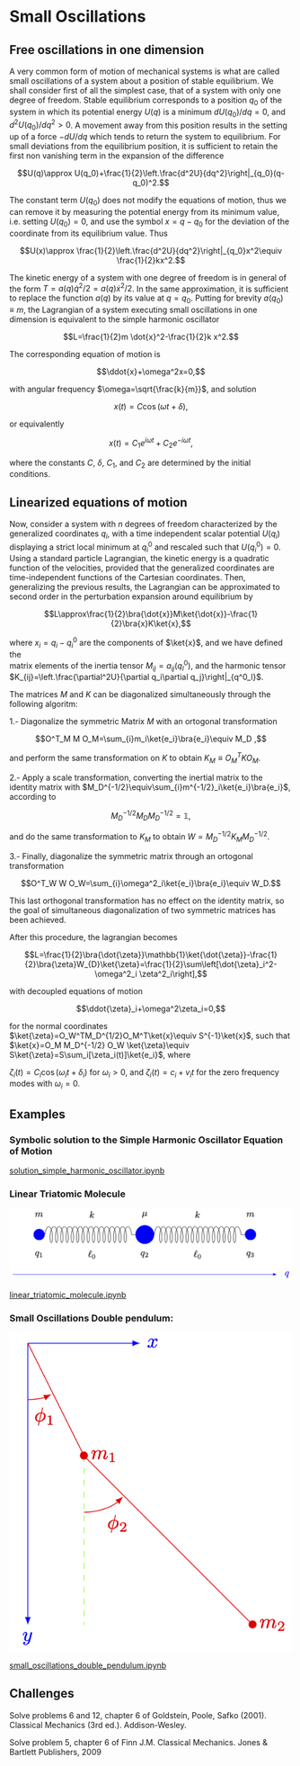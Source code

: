 # Small Oscillations

## Free oscillations in one dimension

A very common form of motion of mechanical systems is what are called small oscillations of a system about a position of stable equilibrium. We shall consider first of all the simplest case, that of a system with only one degree of freedom.
Stable equilibrium corresponds to a position $q_0$ of the system in which its potential energy $U(q)$ is a minimum  $dU(q_0)/dq=0$, and  $d^2U(q_0)/dq^2>0$. A movement away from this position results in the setting up of a force $-dU/dq$ which tends to return the system to equilibrium. For small deviations from the equilibrium position, it is sufficient to retain the first non vanishing term in the expansion of the difference

$$U(q)\approx U(q_0)+\frac{1}{2}\left.\frac{d^2U}{dq^2}\right|_{q_0}(q-q_0)^2.$$

The constant term $U(q_0)$ does not modify the equations of motion, thus we can remove it by measuring the potential energy from its minimum value, i.e. setting $U(q_0) = 0$, and use the symbol $x=q-q_0$ for the deviation of the coordinate from its equilibrium value. Thus

$$U(x)\approx \frac{1}{2}\left.\frac{d^2U}{dq^2}\right|_{q_0}x^2\equiv \frac{1}{2}kx^2.$$

The kinetic energy of a system with one degree of freedom is in general
of the form $T=a(q)\dot{q}^2/2=a(q)\dot{x}^2/2$.  In the same approximation, it is sufficient to replace the function $a(q)$ by its value at $q = q_0$. Putting for brevity $a(q_0)\equiv m$, the Lagrangian of a system executing small oscillations in one dimension is equivalent to the simple harmonic oscillator

$$L=\frac{1}{2}m \dot{x}^2-\frac{1}{2}k x^2.$$

The corresponding equation of motion is

$$\ddot{x}+\omega^2x=0,$$

with angular frequency $\omega=\sqrt{\frac{k}{m}}$, and solution

$$x(t)= C\cos(\omega t+\delta),$$

or equivalently

$$x(t)=C_1 e^{i\omega t}+C_2 e^{-i\omega t},$$

where the constants $C$, $\delta$, $C_1$, and $C_2$ are determined by the initial conditions.

## Linearized equations of motion
Now, consider a system with $n$ degrees of freedom characterized by the generalized coordinates $q_i$, with a time independent scalar potential $U(q_i)$ displaying a strict local minimum at $q^0_i$ and rescaled such that $U(q_i^0)=0$. Using a standard particle Lagrangian, the kinetic energy is a quadratic function of the velocities, provided that the generalized coordinates are time-independent functions of the Cartesian coordinates. Then, generalizing the  previous results, the Lagrangian can be approximated to second order in the perturbation expansion around equilibrium by

$$L\approx\frac{1}{2}\bra{\dot{x}}M\ket{\dot{x}}-\frac{1}{2}\bra{x}K\ket{x},$$

where $x_i=q_i-q^0_i$ are the components of $\ket{x}$, and we have defined the  
matrix elements of the inertia tensor $M_{ij}= a_{ij}(q^0_l)$, and the harmonic tensor $K_{ij}=\left.\frac{\partial^2U}{\partial q_i\partial q_j}\right|_{q^0_l}$.

The matrices $M$ and $K$ can be diagonalized simultaneously through the following algoritm:

1.- Diagonalize the symmetric Matrix $M$ with an ortogonal transformation

$$O^T_M M O_M=\sum_{i}m_i\ket{e_i}\bra{e_i}\equiv M_D ,$$

and perform the same transformation on $K$ to obtain $K_M\equiv O^T_M K O_M$.

2.- Apply a scale transformation, converting the inertial matrix to the identity matrix with $M_D^{-1/2}\equiv\sum_{i}m^{-1/2}_i\ket{e_i}\bra{e_i}$, according to

$$M_D^{-1/2}M_DM_D^{-1/2}=\mathbb{1},$$

and do the same transformation to $K_M$ to obtain $W=M_D^{-1/2}K_M M_D^{-1/2}$.

3.- Finally, diagonalize the symmetric matrix through an ortogonal transformation 

$$O^T_W W O_W=\sum_{i}\omega^2_i\ket{e_i}\bra{e_i}\equiv W_D.$$

This last orthogonal transformation has no effect on the identity matrix, so the goal of simultaneous diagonalization of two symmetric matrices has been achieved.

After this procedure, the lagrangian becomes

$$L=\frac{1}{2}\bra{\dot{\zeta}}\mathbb{1}\ket{\dot{\zeta}}-\frac{1}{2}\bra{\zeta}W_{D}\ket{\zeta}=\frac{1}{2}\sum\left[\dot{\zeta}_i^2-\omega^2_i \zeta^2_i\right],$$

with decoupled equations of motion

$$\ddot{\zeta}_i+\omega^2\zeta_i=0,$$

for the normal coordinates $\ket{\zeta}=O_W^TM_D^{1/2}O_M^T\ket{x}\equiv S^{-1}\ket{x}$, such that $\ket{x}=O_M M_D^{-1/2} O_W \ket{\zeta}\equiv S\ket{\zeta}=S\sum_i[\zeta_i(t)]\ket{e_i}$, where 

$\zeta_i(t)=C_i\cos(\omega_i t+\delta_i)$ for $\omega_i>0$, and $\zeta_i(t)=c_i+v_i t$ for the zero frequency modes with $\omega_i=0$.

## Examples

### Symbolic solution to the Simple Harmonic Oscillator Equation of Motion
[solution_simple_harmonic_oscillator.ipynb](https://github.com/Vaquera-Araujo/LabAv2023/blob/main/Symbolic%20and%20Numerical%20Projects/Small%20Oscillations/solution_simple_harmonic_oscillator.ipynb)

### Linear Triatomic Molecule
![linear triatomic diagram](https://github.com/Vaquera-Araujo/LabAv2023/blob/main/Symbolic%20and%20Numerical%20Projects/Small%20Oscillations/linear_triatomic_molecule.png)

[linear_triatomic_molecule.ipynb](https://github.com/Vaquera-Araujo/LabAv2023/blob/main/Symbolic%20and%20Numerical%20Projects/Small%20Oscillations/linear_triatomic_molecule.ipynb)

### Small Oscillations Double pendulum:

![diagram](https://github.com/Vaquera-Araujo/LabAv2023/blob/main/Symbolic%20and%20Numerical%20Projects/Equations%20of%20Motion%20in%20Classical%20Mechanics%20and%20Field%20Theory/coplanar_double_pendulum.png) 

[small_oscillations_double_pendulum.ipynb](https://github.com/Vaquera-Araujo/LabAv2023/blob/main/Symbolic%20and%20Numerical%20Projects/Small%20Oscillations/small_oscillations_double_pendulum.ipynb)

## Challenges

Solve problems 6 and 12, chapter 6 of Goldstein, Poole, Safko (2001). Classical Mechanics (3rd ed.). Addison-Wesley.

Solve problem 5, chapter 6 of Finn J.M. Classical Mechanics. Jones & Bartlett Publishers, 2009 
